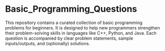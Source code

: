 # Basic_Programming_Questions
This repository contains a curated collection of basic programming problems for beginners. It is designed to help new programmers strengthen their problem-solving skills in languages like C++, Python, and Java. Each question is accompanied by clear problem statements, sample inputs/outputs, and (optionally) solutions.
